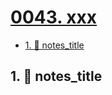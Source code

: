 # [0043. xxx](https://github.com/Tdahuyou/TNotes.notes/tree/main/notes/0043.%20xxx)

<!-- region:toc -->

- [1. 📒 notes_title](#1--notes_title)

<!-- endregion:toc -->

## 1. 📒 notes_title

